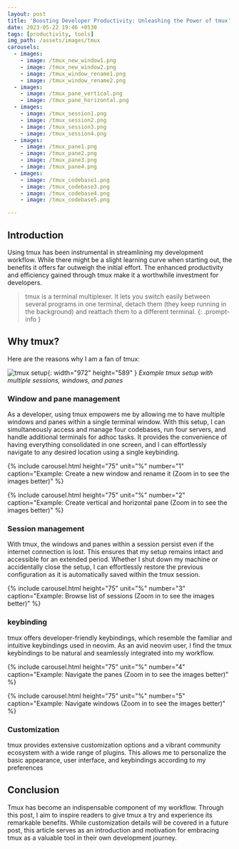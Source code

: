 ```yaml
---
layout: post
title: 'Boosting Developer Productivity: Unleashing the Power of tmux'
date: 2023-05-22 19:46 +0530
tags: [productivity, tools]
img_path: /assets/images/tmux
carousels:
  - images: 
    - image: /tmux_new_window1.png
    - image: /tmux_new_window2.png
    - image: /tmux_window_rename1.png
    - image: /tmux_window_rename2.png
  - images: 
    - image: /tmux_pane_vertical.png
    - image: /tmux_pane_horizontal.png
  - images: 
    - image: /tmux_session1.png
    - image: /tmux_session2.png
    - image: /tmux_session3.png
    - image: /tmux_session4.png
  - images: 
    - image: /tmux_pane1.png
    - image: /tmux_pane2.png
    - image: /tmux_pane3.png
    - image: /tmux_pane4.png
  - images: 
    - image: /tmux_codebase1.png
    - image: /tmux_codebase3.png
    - image: /tmux_codebase4.png
    - image: /tmux_codebase5.png

---
```


## Introduction

Using tmux has been instrumental in streamlining my development workflow. While there might be a slight learning curve when starting out,
the benefits it offers far outweigh the initial effort. The enhanced productivity and efficiency gained through tmux make it a worthwhile investment for developers.

>tmux is a terminal multiplexer. It lets you switch easily between several programs in one terminal, detach them (they keep running in the background) and reattach them to a different terminal.
{: .prompt-info }

## Why tmux?
Here are the reasons why I am a fan of tmux:

![tmux setup](/tmux_setup.png){: width="972" height="589" }
_Example tmux setup with multiple sessions, windows, and panes_

### Window and pane management
As a developer, using tmux empowers me by allowing me to have multiple windows and panes within a single terminal window. With this setup, I can simultaneously access and manage four codebases,
run four servers, and handle additional terminals for adhoc tasks. It provides the convenience of having everything consolidated in one screen, and I can effortlessly navigate to 
any desired location using a single keybinding.

{% include carousel.html height="75" unit="%" number="1" caption="Example: Create a new window and rename it (Zoom in to see the images better)" %}

{% include carousel.html height="75" unit="%" number="2" caption="Example: Create vertical and horizontal pane (Zoom in to see the images better)" %}

### Session management
With tmux, the windows and panes within a session persist even if the internet connection is lost. This ensures that my setup remains intact and accessible for an extended period.
Whether I shut down my machine or accidentally close the setup, I can effortlessly restore the previous configuration as it is automatically saved within the tmux session.

{% include carousel.html height="75" unit="%" number="3" caption="Example: Browse list of sessions (Zoom in to see the images better)" %}

### keybinding
tmux offers developer-friendly keybindings, which resemble the familiar and intuitive keybindings used in neovim.
As an avid neovim user, I find the tmux keybindings to be natural and seamlessly integrated into my workflow.

{% include carousel.html height="75" unit="%" number="4" caption="Example: Navigate the panes (Zoom in to see the images better)" %}

{% include carousel.html height="75" unit="%" number="5" caption="Example: Navigate windows (Zoom in to see the images better)" %}

### Customization
tmux provides extensive customization options and a vibrant community ecosystem with a wide range of plugins.
This allows me to personalize the basic appearance, user interface, and keybindings according to my preferences

## Conclusion
Tmux has become an indispensable component of my workflow. Through this post, I aim to inspire readers to give tmux a try and experience its remarkable benefits. 
While customization details will be covered in a future post, this article serves as an introduction and motivation for embracing tmux as a valuable tool in their own development journey.

